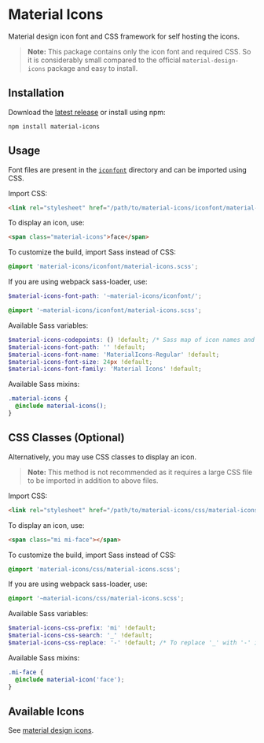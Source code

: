 # Material Icons

Material design icon font and CSS framework for self hosting the icons.

> **Note:** This package contains only the icon font and required CSS. So it is considerably small compared to the official `material-design-icons` package and easy to install.

## Installation

Download the [latest release] or install using npm:

```
npm install material-icons
```

## Usage

Font files are present in the [`iconfont`][iconfont] directory and can be imported using CSS.

Import CSS:

```html
<link rel="stylesheet" href="/path/to/material-icons/iconfont/material-icons.css" />
```

To display an icon, use:

```html
<span class="material-icons">face</span>
```

To customize the build, import Sass instead of CSS:

```scss
@import 'material-icons/iconfont/material-icons.scss';
```

If you are using webpack sass-loader, use:

```scss
$material-icons-font-path: '~material-icons/iconfont/';

@import '~material-icons/iconfont/material-icons.scss';
```

Available Sass variables:

```scss
$material-icons-codepoints: () !default; /* Sass map of icon names and codepoints */
$material-icons-font-path: '' !default;
$material-icons-font-name: 'MaterialIcons-Regular' !default;
$material-icons-font-size: 24px !default;
$material-icons-font-family: 'Material Icons' !default;
```

Available Sass mixins:

```scss
.material-icons {
  @include material-icons();
}
```

## CSS Classes (Optional)

Alternatively, you may use CSS classes to display an icon.

> **Note:** This method is not recommended as it requires a large CSS file to be imported in addition to above files.

Import CSS:

```html
<link rel="stylesheet" href="/path/to/material-icons/css/material-icons.min.css" />
```

To display an icon, use:

```html
<span class="mi mi-face"></span>
```

To customize the build, import Sass instead of CSS:

```scss
@import 'material-icons/css/material-icons.scss';
```

If you are using webpack sass-loader, use:

```scss
@import '~material-icons/css/material-icons.scss';
```

Available Sass variables:

```scss
$material-icons-css-prefix: 'mi' !default;
$material-icons-css-search: '_' !default;
$material-icons-css-replace: '-' !default; /* To replace '_' with '-' in CSS class names */
```

Available Sass mixins:

```scss
.mi-face {
  @include material-icon('face');
}
```

## Available Icons

See <a href="https://material.io/icons/" target="_blank" rel="nofollow">material design icons</a>.

[latest release]: https://github.com/marella/material-icons/releases
[iconfont]: https://github.com/marella/material-icons/tree/master/iconfont
